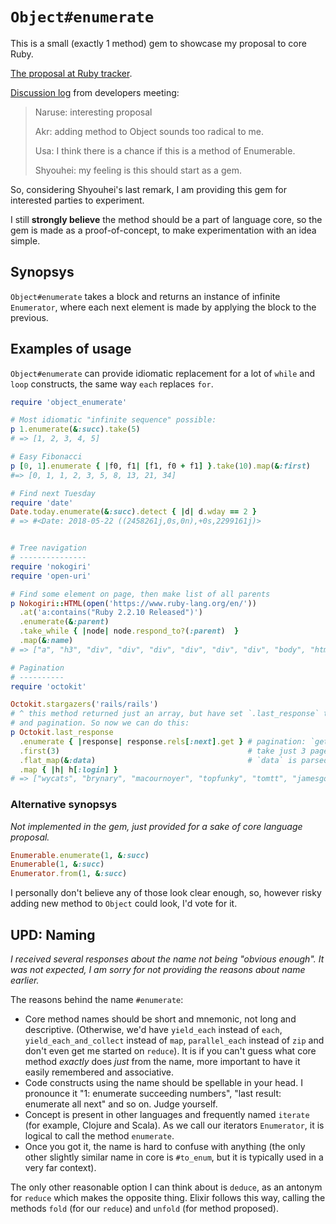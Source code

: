 # `Object#enumerate`

This is a small (exactly 1 method) gem to showcase my proposal to core Ruby.

[The proposal at Ruby tracker](https://bugs.ruby-lang.org/issues/14423).

[Discussion log](https://docs.google.com/document/d/e/2PACX-1vR2LdBE87iEcEsVuUUr0G2L6LxSPeGMg_0oeHeh0HYmX36iIa9zkWYlFHilH5D4I_RBJpQnr09yOZaE/pub) from developers meeting:

> Naruse: interesting proposal
>
> Akr: adding method to Object sounds too radical to me.
>
> Usa: I think there is a chance if this is a method of Enumerable.
>
> Shyouhei: my feeling is this should start as a gem.

So, considering Shyouhei's last remark, I am providing this gem for interested parties to experiment.

I still **strongly believe** the method should be a part of language core, so the gem is made as a proof-of-concept, to make experimentation with an idea simple.

## Synopsys

`Object#enumerate` takes a block and returns an instance of infinite `Enumerator`, where each next element is made by applying the block to the previous.

## Examples of usage

`Object#enumerate` can provide idiomatic replacement for a lot of `while` and `loop` constructs, the same way `each` replaces `for`.

```ruby
require 'object_enumerate'

# Most idiomatic "infinite sequence" possible:
p 1.enumerate(&:succ).take(5)
# => [1, 2, 3, 4, 5]

# Easy Fibonacci
p [0, 1].enumerate { |f0, f1| [f1, f0 + f1] }.take(10).map(&:first)
#=> [0, 1, 1, 2, 3, 5, 8, 13, 21, 34]

# Find next Tuesday
require 'date'
Date.today.enumerate(&:succ).detect { |d| d.wday == 2 }
# => #<Date: 2018-05-22 ((2458261j,0s,0n),+0s,2299161j)>


# Tree navigation
# ---------------
require 'nokogiri'
require 'open-uri'

# Find some element on page, then make list of all parents
p Nokogiri::HTML(open('https://www.ruby-lang.org/en/'))
  .at('a:contains("Ruby 2.2.10 Released")')
  .enumerate(&:parent)
  .take_while { |node| node.respond_to?(:parent)  }
  .map(&:name)
# => ["a", "h3", "div", "div", "div", "div", "div", "div", "body", "html"]

# Pagination
# ----------
require 'octokit'

Octokit.stargazers('rails/rails')
# ^ this method returned just an array, but have set `.last_response` to full response, with data
# and pagination. So now we can do this:
p Octokit.last_response
  .enumerate { |response| response.rels[:next].get } # pagination: `get` fetches next Response
  .first(3)                                          # take just 3 pages of stargazers
  .flat_map(&:data)                                  # `data` is parsed response content (stargazers themselves)
  .map { |h| h[:login] }
# => ["wycats", "brynary", "macournoyer", "topfunky", "tomtt", "jamesgolick", ...
```

### Alternative synopsys

_Not implemented in the gem, just provided for a sake of core language proposal._

```ruby
Enumerable.enumerate(1, &:succ)
Enumerable(1, &:succ)
Enumerator.from(1, &:succ)
```

I personally don't believe any of those look clear enough, so, however risky adding new method to `Object` could look, I'd vote for it.

## UPD: Naming

_I received several responses about the name not being "obvious enough". It was not expected, I am sorry for not providing the reasons about name earlier._

The reasons behind the name `#enumerate`:

* Core method names should be short and mnemonic, not long and descriptive. (Otherwise, we'd have `yield_each` instead of `each`, `yield_each_and_collect` instead of `map`, `parallel_each` instead of `zip` and don't even get me started on `reduce`). It is if you can't guess what core method _exactly_ does _just_ from the name, more important to have it easily remembered and associative.
* Code constructs using the name should be spellable in your head. I pronounce it "1: enumerate succeeding numbers", "last result: enumerate all next" and so on. Judge yourself.
* Concept is present in other languages and frequently named `iterate` (for example, Clojure and Scala). As we call our iterators `Enumerator`, it is logical to call the method `enumerate`.
* Once you got it, the name is hard to confuse with anything (the only other slightly similar name in core is `#to_enum`, but it is typically used in a very far context).

The only other reasonable option I can think about is `deduce`, as an antonym for `reduce` which makes the opposite thing. Elixir follows this way, calling the methods `fold` (for our `reduce`) and `unfold` (for method proposed).
